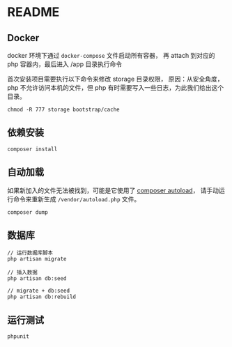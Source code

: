 # README

## Docker

docker 环境下通过 `docker-compose` 文件启动所有容器，
再 attach 到对应的 php 容器内，最后进入 /app 目录执行命令

首次安装项目需要执行以下命令来修改 storage 目录权限，
原因：从安全角度，php 不允许访问本机的文件，但 php 有时需要写入一些日志，为此我们给出这个目录。

```
chmod -R 777 storage bootstrap/cache
```

## 依赖安装

```
composer install
```

## 自动加载

如果新加入的文件无法被找到，可能是它使用了 [composer autoload](https://getcomposer.org/doc/01-basic-usage.md#autoloading)， 请手动运行命令来重新生成 `/vendor/autoload.php` 文件。

```
composer dump
```

## 数据库

```
// 运行数据库脚本
php artisan migrate

// 插入数据
php artisan db:seed

// migrate + db:seed
php artisan db:rebuild
```

## 运行测试

```
phpunit
```
